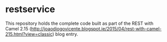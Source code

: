 # restservice

This repository holds the complete code built as part of the REST with Camel 2.15 (http://joaodiogovicente.blogspot.ie/2015/04/rest-with-camel-215.html?view=classic) blog entry.
